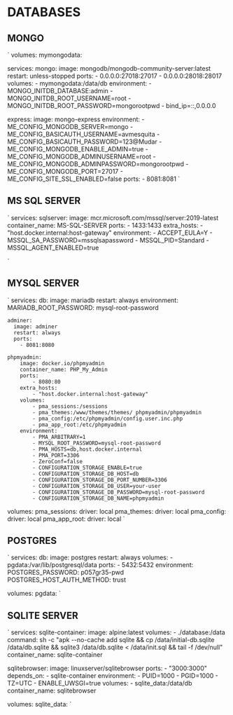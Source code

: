 # DATABASES

## MONGO

`
volumes:
  mymongodata:

services:
  mongo:
    image: mongodb/mongodb-community-server:latest
    restart: unless-stopped
    ports: 
      - 0.0.0.0:27018:27017
      - 0.0.0.0:28018:28017
    volumes:
      - mymongodata:/data/db
    environment:
        - MONGO_INITDB_DATABASE:admin
        - MONGO_INITDB_ROOT_USERNAME=root
        - MONGO_INITDB_ROOT_PASSWORD=mongorootpwd
        - bind_ip=::,0.0.0.0

  express:
    image: mongo-express
    environment:
      - ME_CONFIG_MONGODB_SERVER=mongo
      - ME_CONFIG_BASICAUTH_USERNAME=avmesquita
      - ME_CONFIG_BASICAUTH_PASSWORD=123@Mudar
      - ME_CONFIG_MONGODB_ENABLE_ADMIN=true
      - ME_CONFIG_MONGODB_ADMINUSERNAME=root
      - ME_CONFIG_MONGODB_ADMINPASSWORD=mongorootpwd
      - ME_CONFIG_MONGODB_PORT=27017
      - ME_CONFIG_SITE_SSL_ENABLED=false
    ports:
      - 8081:8081
`

## MS SQL SERVER

`
services:
  sqlserver:
    image: mcr.microsoft.com/mssql/server:2019-latest
    container_name: MS-SQL-SERVER
    ports:
      - 1433:1433
    extra_hosts:
      - "host.docker.internal:host-gateway"
    environment:
      - ACCEPT_EULA=Y
      - MSSQL_SA_PASSWORD=mssqlsapassword
      - MSSQL_PID=Standard
      - MSSQL_AGENT_ENABLED=true

`

## MYSQL SERVER

`
  services:
    db:
        image: mariadb
        restart: always
        environment:
        MARIADB_ROOT_PASSWORD: mysql-root-password

    adminer:
      image: adminer
      restart: always
      ports:
        - 8081:8080

    phpmyadmin:
        image: docker.io/phpmyadmin
        container_name: PHP_My_Admin
        ports:
            - 8080:80
        extra_hosts:
            - "host.docker.internal:host-gateway"
        volumes:
            - pma_sessions:/sessions
            - pma_themes:/www/themes/themes/ phpmyadmin/phpmyadmin
            - pma_config:/etc/phpmyadmin/config.user.inc.php
            - pma_app_root:/etc/phpmyadmin
        environment:
            - PMA_ARBITRARY=1
            - MYSQL_ROOT_PASSWORD=mysql-root-password
            - PMA_HOSTS=db,host.docker.internal
            - PMA_PORT=3306
            - ZeroConf=false
            - CONFIGURATION_STORAGE_ENABLE=true
            - CONFIGURATION_STORAGE_DB_HOST=db
            - CONFIGURATION_STORAGE_DB_PORT_NUMBER=3306
            - CONFIGURATION_STORAGE_DB_USER=your-user
            - CONFIGURATION_STORAGE_DB_PASSWORD=mysql-root-password
            - CONFIGURATION_STORAGE_DB_NAME=phpmyadmin

volumes:
  pma_sessions:
    driver: local
  pma_themes:
    driver: local
  pma_config:
    driver: local
  pma_app_root:
    driver: local
`

## POSTGRES

`
services:
  db:
    image: postgres
    restart: always
    volumes:
      - pgdata:/var/lib/postgresql/data
    ports:
      - 5432:5432
    environment:
      POSTGRES_PASSWORD: p057gr35-pwd
      POSTGRES_HOST_AUTH_METHOD: trust

volumes:
  pgdata:
`


## SQLITE SERVER

`
services:
  sqlite-container:
    image: alpine:latest
    volumes:
      - ./database:/data
    command: sh -c "apk --no-cache add sqlite && cp /data/initial-db.sqlite /data/db.sqlite && sqlite3 /data/db.sqlite < /data/init.sql && tail -f /dev/null"
    container_name: sqlite-container

  sqlitebrowser:
    image: linuxserver/sqlitebrowser
    ports:
      - "3000:3000"
    depends_on:
      - sqlite-container
    environment:
      - PUID=1000
      - PGID=1000
      - TZ=UTC
      - ENABLE_UWSGI=true
    volumes:
      - sqlite_data:/data/db
    container_name: sqlitebrowser

volumes:
  sqlite_data:
`